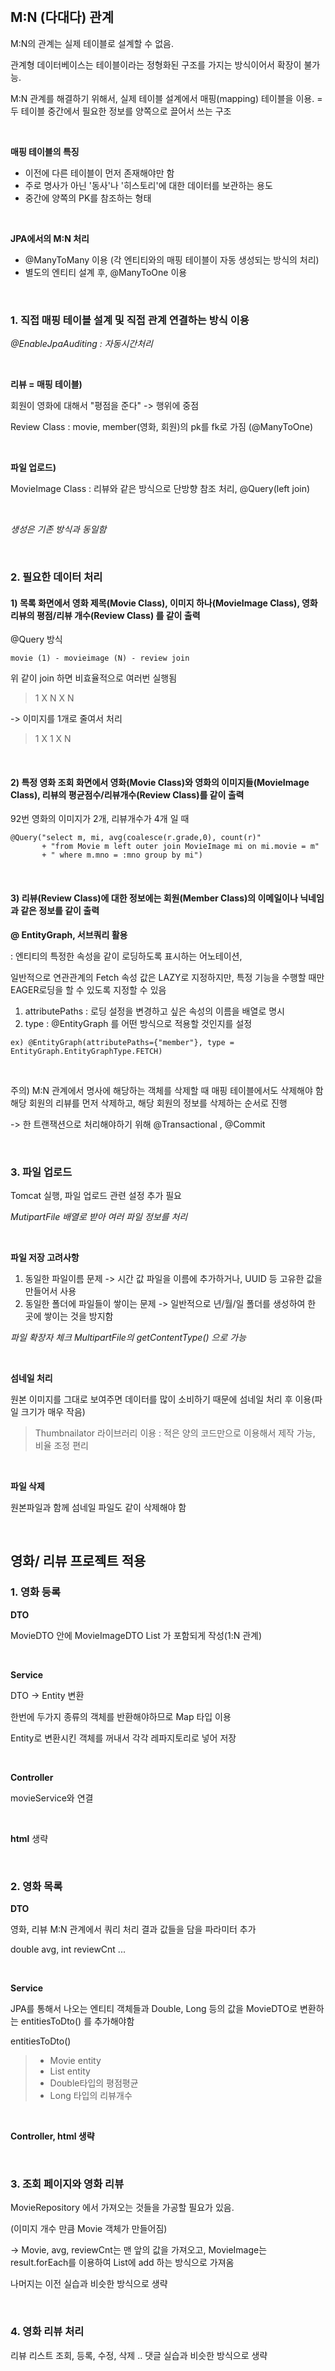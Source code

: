 <br/>

## M:N (다대다) 관계 
M:N의 관계는 실제 테이블로 설계할 수 없음.


관계형 데이터베이스는 테이블이라는 정형화된 구조를 가지는 방식이어서 확장이 불가능.


M:N 관계를 해결하기 위해서, 실제 테이블 설계에서 매핑(mapping) 테이블을 이용.
= 두 테이블 중간에서 필요한 정보를 양쪽으로 끌어서 쓰는 구조

<br/>

****매핑 테이블의 특징**** 
- 이전에 다른 테이블이 먼저 존재해야만 함
- 주로 명사가 아닌 '동사'나 '히스토리'에 대한 데이터를 보관하는 용도
- 중간에 양쪽의 PK를 참조하는 형태

<br/>

****JPA에서의 M:N 처리****
* @ManyToMany 이용 (각 엔티티와의 매핑 테이블이 자동 생성되는 방식의 처리)
* 별도의 엔티티 설계 후, @ManyToOne 이용

<br/>

### 1. 직접 매핑 테이블 설계 및 직접 관계 연결하는 방식 이용
*@EnableJpaAuditing : 자동시간처리*

<br/>

****리뷰 = 매핑 테이블)****

회원이 영화에 대해서 "평점을 준다" -> 행위에 중점

Review Class : movie, member(영화, 회원)의 pk를 fk로 가짐 (@ManyToOne)

<br/>

****파일 업로드)****

MovieImage Class : 리뷰와 같은 방식으로 단방향 참조 처리, @Query(left join)

<br/>

*생성은 기존 방식과 동일함*

<br/>

### 2. 필요한 데이터 처리
#### 1) 목록 화면에서 영화 제목(Movie Class), 이미지 하나(MovieImage Class), 영화 리뷰의 평점/리뷰 개수(Review Class) 를 같이 출력


@Query 방식 
```
movie (1) - movieimage (N) - review join
```


위 같이 join 하면 비효율적으로 여러번 실행됨
> 1 X N X N 


-> 이미지를 1개로 줄여서 처리
> 1 X 1 X N 

<br/>

#### 2) 특정 영화 조회 화면에서 영화(Movie Class)와 영화의 이미지들(MovieImage Class), 리뷰의 평균점수/리뷰개수(Review Class)를 같이 출력

92번 영화의 이미지가 2개, 리뷰개수가 4개 일 때
```
@Query("select m, mi, avg(coalesce(r.grade,0), count(r)" 
       + "from Movie m left outer join MovieImage mi on mi.movie = m" 
       + " where m.mno = :mno group by mi")
```

<br/>

#### 3) 리뷰(Review Class)에 대한 정보에는 회원(Member Class)의 이메일이나 닉네임과 같은 정보를 같이 출력 


****@ EntityGraph, 서브쿼리 활용****


: 엔티티의 특정한 속성을 같이 로딩하도록 표시하는 어노테이션,


일반적으로 연관관계의 Fetch 속성 값은 LAZY로 지정하지만, 특정 기능을 수행할 때만 EAGER로딩을 할 수 있도록 지정할 수 있음 


1. attributePaths : 로딩 설정을 변경하고 싶은 속성의 이름을 배열로 명시
2. type : @EntityGraph 를 어떤 방식으로 적용할 것인지를 설정
```
ex) @EntityGraph(attributePaths={"member"}, type = EntityGraph.EntityGraphType.FETCH)
```

<br/>

주의) M:N 관계에서 명사에 해당하는 객체를 삭제할 때 매핑 테이블에서도 삭제해야 함
해당 회원의 리뷰를 먼저 삭제하고, 해당 회원의 정보를 삭제하는 순서로 진행


-> 한 트랜잭션으로 처리해야하기 위해 @Transactional , @Commit 

<br/>

### 3. 파일 업로드
Tomcat 실행, 파일 업로드 관련 설정 추가 필요


*MutipartFile 배열로 받아 여러 파일 정보를 처리*

<br/>

****파일 저장 고려사항****
1. 동일한 파일이름 문제 -> 시간 값 파일을 이름에 추가하거나, UUID 등 고유한 값을 만들어서 사용
2. 동일한 폴더에 파일들이 쌓이는 문제 -> 일반적으로 년/월/일 폴더를 생성하여 한 곳에 쌓이는 것을 방지함



*파일 확장자 체크 MultipartFile의 getContentType() 으로 가능*

<br/>

****섬네일 처리****


원본 이미지를 그대로 보여주면 데이터를 많이 소비하기 때문에 섬네일 처리 후 이용(파일 크기가 매우 작음)
> Thumbnailator 라이브러리 이용 : 적은 양의 코드만으로 이용해서 제작 가능, 비율 조정 편리

<br/>

****파일 삭제****


원본파일과 함께 섬네일 파일도 같이 삭제해야 함

<br/>

## 영화/ 리뷰 프로젝트 적용
### 1. 영화 등록
****DTO****


MovieDTO 안에 MovieImageDTO List 가 포함되게 작성(1:N 관계)

<br/>

****Service****


DTO -> Entity 변환


한번에 두가지 종류의 객체를 반환해야하므로 Map 타입 이용



Entity로 변환시킨 객체를 꺼내서 각각 레파지토리로 넣어 저장

<br/>

****Controller****


movieService와 연결

<br/>

****html**** 생략

<br/>

### 2. 영화 목록
****DTO****


영화, 리뷰 M:N 관계에서 쿼리 처리 결과 값들을 담을 파라미터 추가


double avg, int reviewCnt ...

<br/>

****Service****


JPA를 통해서 나오는 엔티티 객체들과 Double, Long 등의 값을 MovieDTO로 변환하는 entitiesToDto() 를 추가해야함



entitiesToDto()
> - Movie entity
> - List<MovieImage> entity
> - Double타입의 평점평균
> - Long 타입의 리뷰개수

<br/>

****Controller, html 생략****

<br/>

### 3. 조회 페이지와 영화 리뷰
MovieRepository 에서 가져오는 것들을 가공할 필요가 있음.


(이미지 개수 만큼 Movie 객체가 만들어짐)


-> Movie, avg, reviewCnt는 맨 앞의 값을 가져오고, MovieImage는 result.forEach를 이용하여 List에 add 하는 방식으로 가져옴



나머지는 이전 실습과 비슷한 방식으로 생략

<br/>

### 4. 영화 리뷰 처리
리뷰 리스트 조회, 등록, 수정, 삭제 .. 댓글 실습과 비슷한 방식으로 생략 
